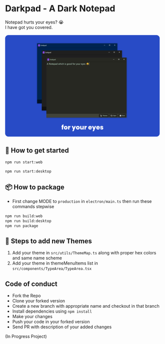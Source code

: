 # Darkpad - A Dark Notepad

Notepad hurts your eyes? 😭<br>
I have got you covered.<br><br>
<img src="./images/ss.png">

## 🚀 How to get started

```
npm run start:web
```
```
npm run start:desktop
```

## 📦 How to package
* First change MODE to `production` in `electron/main.ts` then run these commands stepwise
```
npm run build:web
npm run build:desktop
npm run package
```

## 🎨 Steps to add new Themes
1. Add your theme in `src/utils/ThemeMap.ts` along with proper hex colors and same name scheme
2. Add your theme in themeMenuItems list in `src/components/TypeArea/TypeArea.tsx`

## Code of conduct
* Fork the Repo
* Clone your forked version
* Create a new branch with appropriate name and checkout in that branch
* Install dependencies using `npm install`
* Make your changes
* Push your code in your forked version
* Send PR with description of your added changes

(In Progress Project)